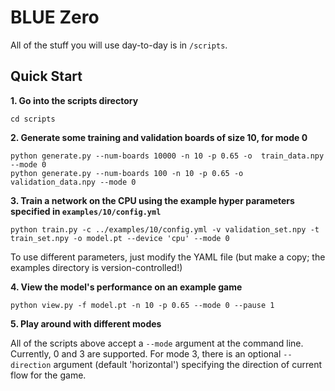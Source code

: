 # BLUE Zero

All of the stuff you will use day-to-day is in `/scripts`.

## Quick Start
**1. Go into the scripts directory**
```commandline
cd scripts
```

**2. Generate some training and validation boards of size 10, for mode 0**

```commandline
python generate.py --num-boards 10000 -n 10 -p 0.65 -o  train_data.npy --mode 0
python generate.py --num-boards 100 -n 10 -p 0.65 -o  validation_data.npy --mode 0
```

**3. Train a network on the CPU using the example hyper parameters specified
in `examples/10/config.yml`**

```commandline
python train.py -c ../examples/10/config.yml -v validation_set.npy -t train_set.npy -o model.pt --device 'cpu' --mode 0
```

To use different parameters, just modify the YAML file (but make a copy; the examples directory is
version-controlled!)

**4. View the model's performance on an example game**

```commandline
python view.py -f model.pt -n 10 -p 0.65 --mode 0 --pause 1
```
   
**5. Play around with different modes**

All of the scripts above accept a `--mode` argument at the command line. Currently,
0 and 3 are supported. For mode 3, there is an optional `--direction` argument
(default 'horizontal') specifying the direction of current flow for the game.
